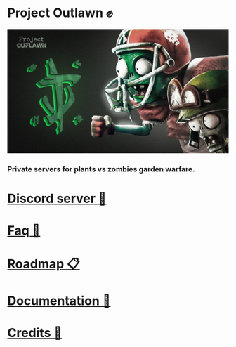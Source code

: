 # Project Outlawn ✊

<img src="Outlawn.jpg" width="800"/>

### Private servers for plants vs zombies garden warfare.

# [Discord server 💬](https://discord.com/invite/CS5GzFTVWr)

# [Faq 🙋](/docs/Faq.md)

# [Roadmap 📋](/docs/Roadmap.md)

# [Documentation 📄](/docs)

# [Credits 📜](/docs/Credits.md)
